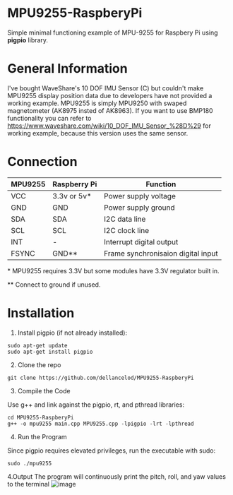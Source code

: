 # MPU9255-RaspberyPi
Simple minimal functioning example of MPU-9255 for Raspbery Pi using **pigpio** library.

# General Information
I've bought WaveShare's 10 DOF IMU Sensor (C) but couldn't make MPU9255 display position data due to developers have not provided a working example. MPU9255 is simply MPU9250 with swaped magnetometer (AK8975 insted of AK8963). If you want to use BMP180 functionality you can refer to https://www.waveshare.com/wiki/10_DOF_IMU_Sensor_%28D%29 for working example, because this version uses the same sensor.

# Connection

| MPU9255  | Raspberry Pi | Function |
| ------------- | ------------- |  ------------- |
| VCC  | 3.3v or 5v* | Power supply voltage  | 
| GND  | GND | Power supply ground  |
| SDA  | SDA | I2C data line  |
| SCL  | SCL | I2C clock line  |
| INT  | - | Interrupt digital output  |
| FSYNC  | GND** | Frame synchronisaion digital input  |

\* MPU9255 requires 3.3V but some modules have 3.3V regulator built in.

** Connect to ground if unused.

# Installation

1. Install pigpio (if not already installed):
```
sudo apt-get update
sudo apt-get install pigpio
```
2. Clone the repo
```
git clone https://github.com/dellancelod/MPU9255-RaspberyPi
```
3. Compile the Code

Use g++ and link against the pigpio, rt, and pthread libraries:
```
cd MPU9255-RaspberyPi
g++ -o mpu9255 main.cpp MPU9255.cpp -lpigpio -lrt -lpthread
```
4. Run the Program

Since pigpio requires elevated privileges, run the executable with sudo:
```
sudo ./mpu9255
```
4.Output
The program will continuously print the pitch, roll, and yaw values to the terminal
![image](https://github.com/user-attachments/assets/d85f37bb-86fb-49c4-93c8-63bcf8e5db6c)

